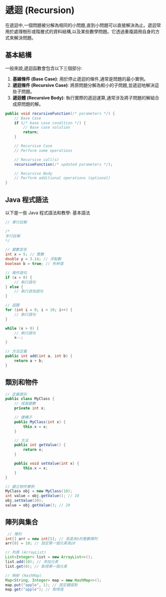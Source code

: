 # 遞迴 (Recursion)

在遞迴中,一個問題被分解為相同的小問題,直到小問題可以直接解決為止。遞迴常用於處理樹形或階層式的資料結構,以及某些數學問題。它透過重複調用自身的方式來解決問題。

## 基本結構

一般來說,遞迴函數會包含以下三個部分:

1. **基線條件 (Base Case)**: 用於停止遞迴的條件,通常是問題的最小實例。
2. **遞迴條件 (Recursive Case)**: 將原問題分解為較小的子問題,並遞迴地解決這些子問題。
3. **遞迴體 (Recursive Body)**: 執行實際的遞迴運算,通常涉及將子問題的解組合成原問題的解。

```java
public void recursiveFunction(/* parameters */) {
    // Base Case
    if (/* base case condition */) {
        // Base case solution
        return;
    }

    // Recursive Case
    // Perform some operations

    // Recursive call(s)
    recursiveFunction(/* updated parameters */);

    // Recursive Body
    // Perform additional operations (optional)
}
```

## Java 程式語法

以下是一些 Java 程式語法和教學:
基本語法

```java
// 單行註解

/*
多行註解
*/

// 變數宣告
int x = 5; // 整數
double y = 3.14; // 浮點數
boolean b = true; // 布林值

// 條件語句
if (x > 0) {
    // 執行語句
} else {
    // 執行其他語句
}

// 迴圈
for (int i = 0; i < 10; i++) {
    // 執行語句
}

while (x > 0) {
    // 執行語句
    x--;
}

// 方法定義
public int add(int a, int b) {
    return a + b;
}
```

## 類別和物件

```java
// 定義類別
public class MyClass {
    // 成員變數
    private int x;

    // 建構子
    public MyClass(int x) {
        this.x = x;
    }

    // 方法
    public int getValue() {
        return x;
    }

    public void setValue(int x) {
        this.x = x;
    }
}

// 建立物件實例
MyClass obj = new MyClass(10);
int value = obj.getValue(); // 10
obj.setValue(20);
value = obj.getValue(); // 20
```

## 陣列與集合

```java
 // 陣列
int[] arr = new int[5]; // 長度為5的整數陣列
arr[0] = 10; // 設定第一個元素為10

// 列表 (ArrayList)
List<Integer> list = new ArrayList<>();
list.add(10); // 添加元素
list.get(0); // 取得第一個元素

// 映射 (HashMap)
Map<String, Integer> map = new HashMap<>();
map.put("apple", 1); // 設定鍵值對
map.get("apple"); // 取得值
```
